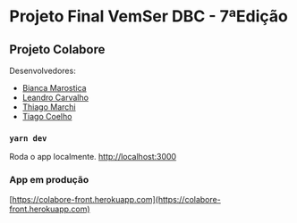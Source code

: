 # Projeto Final VemSer DBC - 7ªEdição

## Projeto Colabore
Desenvolvedores:
* [Bianca Marostica](https://github.com/bmarostica)
* [Leandro Carvalho](https://github.com/leandro-crv)
* [Thiago Marchi](https://github.com/ThiagoMarchi)
* [Tiago Coelho](https://github.com/tiagocoelhosilva86)

### `yarn dev`
Roda o app localmente. [http://localhost:3000](http://localhost:3000)

### App em produção
[https://colabore-front.herokuapp.com](https://colabore-front.herokuapp.com)

